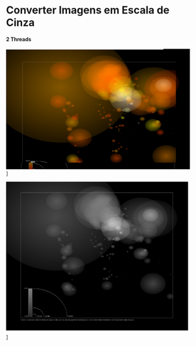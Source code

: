 # Converter Imagens em Escala de Cinza

#### 2 Threads 

![Filtros e Threads](foto01.png)]

![Filtros e Threads](foto02.png)]
